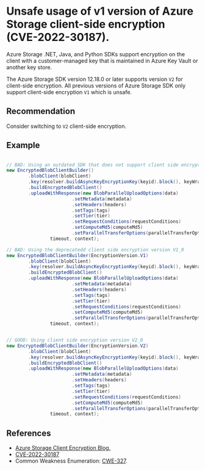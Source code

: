 # Unsafe usage of v1 version of Azure Storage client-side encryption (CVE-2022-30187).
Azure Storage .NET, Java, and Python SDKs support encryption on the client with a customer-managed key that is maintained in Azure Key Vault or another key store.

The Azure Storage SDK version 12.18.0 or later supports version `V2` for client-side encryption. All previous versions of Azure Storage SDK only support client-side encryption `V1` which is unsafe.


## Recommendation
Consider switching to `V2` client-side encryption.


## Example

```java

// BAD: Using an outdated SDK that does not support client side encryption version V2_0
new EncryptedBlobClientBuilder()
        .blobClient(blobClient)
        .key(resolver.buildAsyncKeyEncryptionKey(keyid).block(), keyWrapAlgorithm)
        .buildEncryptedBlobClient()
        .uploadWithResponse(new BlobParallelUploadOptions(data)
                        .setMetadata(metadata)
                        .setHeaders(headers)
                        .setTags(tags)
                        .setTier(tier)
                        .setRequestConditions(requestConditions)
                        .setComputeMd5(computeMd5)
                        .setParallelTransferOptions(parallelTransferOptions),
                timeout, context);

// BAD: Using the deprecatedd client side encryption version V1_0
new EncryptedBlobClientBuilder(EncryptionVersion.V1)
        .blobClient(blobClient)
        .key(resolver.buildAsyncKeyEncryptionKey(keyid).block(), keyWrapAlgorithm)
        .buildEncryptedBlobClient()
        .uploadWithResponse(new BlobParallelUploadOptions(data)
                        .setMetadata(metadata)
                        .setHeaders(headers)
                        .setTags(tags)
                        .setTier(tier)
                        .setRequestConditions(requestConditions)
                        .setComputeMd5(computeMd5)
                        .setParallelTransferOptions(parallelTransferOptions),
                timeout, context);


// GOOD: Using client side encryption version V2_0
new EncryptedBlobClientBuilder(EncryptionVersion.V2)
        .blobClient(blobClient)
        .key(resolver.buildAsyncKeyEncryptionKey(keyid).block(), keyWrapAlgorithm)
        .buildEncryptedBlobClient()
        .uploadWithResponse(new BlobParallelUploadOptions(data)
                        .setMetadata(metadata)
                        .setHeaders(headers)
                        .setTags(tags)
                        .setTier(tier)
                        .setRequestConditions(requestConditions)
                        .setComputeMd5(computeMd5)
                        .setParallelTransferOptions(parallelTransferOptions),
                timeout, context);

```

## References
* [Azure Storage Client Encryption Blog.](http://aka.ms/azstorageclientencryptionblog)
* [CVE-2022-30187](https://cve.mitre.org/cgi-bin/cvename.cgi?name=CVE-2022-30187)
* Common Weakness Enumeration: [CWE-327](https://cwe.mitre.org/data/definitions/327.html).
